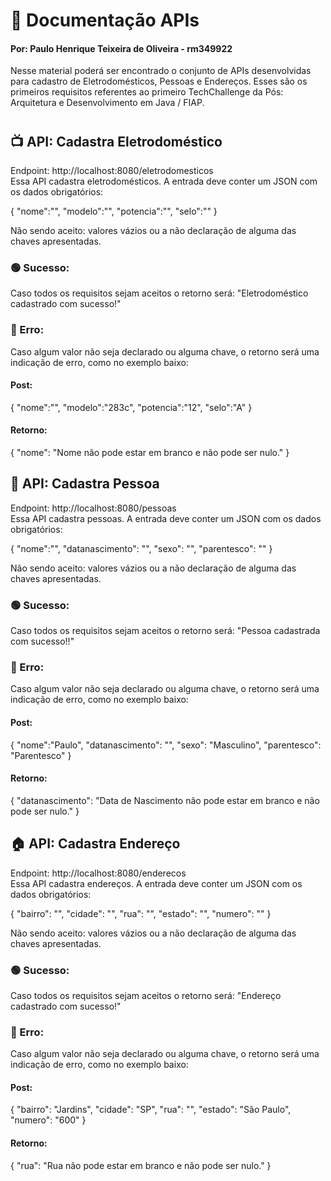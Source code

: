 <!-- # tc1-phto -->

# :page_facing_up: Documentação APIs

#### Por: Paulo Henrique Teixeira de Oliveira - rm349922

Nesse material poderá ser encontrado o conjunto de APIs desenvolvidas para cadastro de Eletrodomésticos, Pessoas e Endereços.
Esses são os primeiros requisitos referentes ao primeiro TechChallenge da Pós: Arquitetura e Desenvolvimento em Java / FIAP.
#

## :tv: API: Cadastra Eletrodoméstico
Endpoint: http://localhost:8080/eletrodomesticos
<br>Essa API cadastra eletrodomésticos. A entrada deve conter um JSON com os dados obrigatórios:

{ 
  "nome":"", 
  "modelo":"", 
  "potencia":"", 
  "selo":"" 
}

Não sendo aceito: valores vázios ou a não declaração de alguma das chaves apresentadas.

### :green_circle: Sucesso:
Caso todos os requisitos sejam aceitos o retorno será:
"Eletrodoméstico cadastrado com sucesso!"

###  :red_circle: Erro:
Caso algum valor não seja declarado ou alguma chave, o retorno será uma indicação de erro, como no exemplo baixo:
#### Post:
{
"nome":"",
"modelo":"283c",
"potencia":"12",
"selo":"A"
}
#### Retorno:
{
"nome": "Nome não pode estar em branco e não pode ser nulo."
}

##

## :raising_hand: API: Cadastra Pessoa
Endpoint: http://localhost:8080/pessoas
<br>Essa API cadastra pessoas. A entrada deve conter um JSON com os dados obrigatórios:

{ 
    "nome":"",
    "datanascimento": "",
    "sexo": "",
    "parentesco": ""
}

Não sendo aceito: valores vázios ou a não declaração de alguma das chaves apresentadas.

### :green_circle: Sucesso:
Caso todos os requisitos sejam aceitos o retorno será:
"Pessoa cadastrada com sucesso!!"

### :red_circle: Erro:
Caso algum valor não seja declarado ou alguma chave, o retorno será uma indicação de erro, como no exemplo baixo:
#### Post:
{
    "nome":"Paulo",
    "datanascimento": "",
    "sexo": "Masculino",
    "parentesco": "Parentesco"
}
#### Retorno:
{
    "datanascimento": "Data de Nascimento não pode estar em branco e não pode ser nulo."
}

##

## :house: API: Cadastra Endereço
Endpoint: http://localhost:8080/enderecos
<br>Essa API cadastra endereços. A entrada deve conter um JSON com os dados obrigatórios:

{ 
    "bairro": "",
    "cidade": "",
    "rua": "",
    "estado": "",
    "numero": ""
}

Não sendo aceito: valores vázios ou a não declaração de alguma das chaves apresentadas.

### :green_circle: Sucesso:
Caso todos os requisitos sejam aceitos o retorno será:
"Endereço cadastrado com sucesso!"

### :red_circle: Erro:
Caso algum valor não seja declarado ou alguma chave, o retorno será uma indicação de erro, como no exemplo baixo:
#### Post:
{
    "bairro": "Jardins",
    "cidade": "SP",
    "rua": "",
    "estado": "São Paulo",
    "numero": "600"
}
#### Retorno:
{
    "rua": "Rua não pode estar em branco e não pode ser nulo."
}


